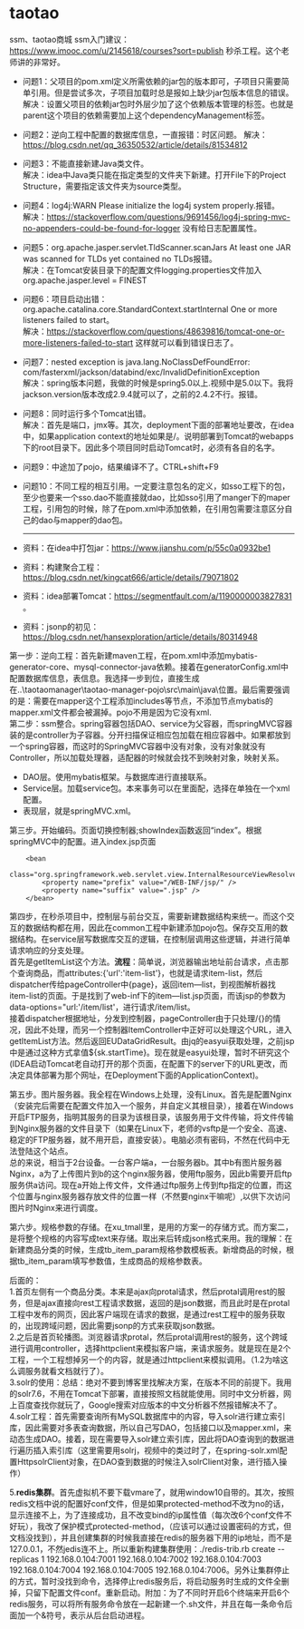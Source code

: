 # taotao
ssm、taotao商城
ssm入门建议：https://www.imooc.com/u/2145618/courses?sort=publish 秒杀工程。这个老师讲的非常好。




- 问题1：父项目的pom.xml定义所需依赖的jar包的版本即可，子项目只需要简单引用。但是尝试多次，子项目加载时总是报如上缺少jar包版本信息的错误。  
解决：设置父项目的依赖jar包时外层少加了这个依赖版本管理的标签<dependencyManagement>。也就是parent这个项目的依赖需要加上这个dependencyManagement标签。
- 问题2：逆向工程中配置的数据库信息，一直报错：时区问题。
  解决：https://blog.csdn.net/qq_36350532/article/details/81534812   
- 问题3：不能直接新建Java类文件。   
  解决：idea中Java类只能在指定类型的文件夹下新建。打开File下的Project Structure，需要指定该文件夹为source类型。
- 问题4：log4j:WARN Please initialize the log4j system properly.报错。   
  解决：https://stackoverflow.com/questions/9691456/log4j-spring-mvc-no-appenders-could-be-found-for-logger 没有给日志配置属性。
- 问题5：org.apache.jasper.servlet.TldScanner.scanJars At least one JAR was scanned for TLDs yet contained no TLDs报错。   
  解决：在Tomcat安装目录下的配置文件logging.properties文件加入org.apache.jasper.level = FINEST  
- 问题6：项目启动出错：org.apache.catalina.core.StandardContext.startInternal One or more listeners failed to start。  
  解决：https://stackoverflow.com/questions/48639816/tomcat-one-or-more-listeners-failed-to-start 这样就可以看到错误日志了。   
- 问题7：nested exception is java.lang.NoClassDefFoundError: com/fasterxml/jackson/databind/exc/InvalidDefinitionException   
  解决：spring版本问题，我做的时候是spring5.0以上.视频中是5.0以下。我将jackson.version版本改成2.9.4就可以了，之前的2.4.2不行。报错。
  
- 问题8：同时运行多个Tomcat出错。   
  解决：首先是端口，jmx等。其次，deployment下面的部署地址要改，在idea中，如果application context的地址如果是/。说明部署到Tomcat的webapps下的root目录下。因此多个项目同时启动Tomcat时，必须有各自的名字。
  
- 问题9：中途加了pojo，结果编译不了。CTRL+shift+F9  
 
- 问题10：不同工程的相互引用。一定要注意包名的定义，如sso工程下的包，至少也要来一个sso.dao不能直接就dao，比如sso引用了manger下的maper工程，引用包的时候，除了在pom.xml中添加依赖，在引用包需要注意区分自己的dao与mapper的dao包。
  
  ----------------------
  
- 资料：在idea中打包jar：https://www.jianshu.com/p/55c0a0932be1    
- 资料：构建聚合工程：https://blog.csdn.net/kingcat666/article/details/79071802    
- 资料：idea部署Tomcat：https://segmentfault.com/a/1190000003827831  。
- 资料：jsonp的初见：https://blog.csdn.net/hansexploration/article/details/80314948
  
   
第一步：逆向工程：首先新建maven工程，在pom.xml中添加mybatis-generator-core、mysql-connector-java依赖。接着在generatorConfig.xml中配置数据库信息，表信息。我选择一步到位，直接生成在..\taotaomanager\taotao-manager-pojo\src\main\java\位置。最后需要强调的是：需要在mapper这个工程添加includes等节点，不添加节点mybatis的mapper.xml文件都会被漏掉。pojo不用是因为它没有xml.          
第二步：ssm整合。spring容器包括DAO、service为父容器，而springMVC容器装的是controller为子容器。分开扫描保证相应包加载在相应容器中。如果都放到一个spring容器，而这时的SpringMVC容器中没有对象，没有对象就没有Controller，所以加载处理器，适配器的时候就会找不到映射对象，映射关系。        
- DAO层。使用mybatis框架。与数据库进行直接联系。
- Service层。加载service包。本来事务可以在里面配，选择在单独在一个xml配置。
- 表现层，就是springMVC.xml。

第三步。开始编码。页面切换控制器;showIndex函数返回“index”。根据springMVC中的配置。进入index.jsp页面
````
    <bean
            class="org.springframework.web.servlet.view.InternalResourceViewResolver">
        <property name="prefix" value="/WEB-INF/jsp/" />
        <property name="suffix" value=".jsp" />
    </bean>
````

第四步，在秒杀项目中，控制层与前台交互，需要新建数据结构来统一。而这个交互的数据结构都在用，因此在common工程中新建添加pojo包。保存交互用的数据结构。在service层写数据库交互的逻辑，在控制层调用这些逻辑，并进行简单请求响应的分支处理。   
首先是getItemList这个方法。**流程**：简单说，浏览器输出地址前台请求，点击那个查询商品，而attributes:{'url':'item-list'}，也就是请求item-list，然后dispatcher传给pageController中{page}，返回item—list，到视图解析器找item-list的页面。于是找到了web-inf下的item—list.jsp页面，而该jsp的参数为data-options="url:'/item/list'，进行请求/item/list。   
接着dispatcher根据地址，分发到控制器，pageController由于只处理/{}的情况，因此不处理，而另一个控制器ItemController中正好可以处理这个URL，进入getItemList方法。然后返回EUDataGridResult。由jq的easyui获取处理，之前jsp中是通过这种方式拿值${sk.startTime}。现在就是easyui处理，暂时不研究这个(IDEA启动Tomcat老自动打开的那个页面，在配置下的server下的URL更改，而决定具体部署为那个网址，在Deployment下面的ApplicationContext)。

第五步。图片服务器。我全程在Windows上处理，没有Linux。首先是配置Nginx（安装完后需要在配置文件加入一个服务，并自定义其根目录），接着在Windows开启FTP服务，指明其服务的目录为该根目录，该服务用于文件传输，将文件传输到Nginx服务器的文件目录下（如果在Linux下，老师的vsftp是一个安全、高速、稳定的FTP服务器，就不用开启，直接安装）。电脑必须有密码，不然在代码中无法登陆这个站点。   
总的来说，相当于2台设备。一台客户端a，一台服务器b。其中b有图片服务器Nginx，a为了上传图片到b的这个nginx服务器，使用ftp服务，因此b需要开启ftp服务供a访问。现在a开始上传文件，文件通过ftp服务上传到ftp指定的位置，而这个位置与nginx服务器存放文件的位置一样（不然要nginx干嘛呢）,以供下次访问图片时Nginx来进行调度。

第六步。规格参数的存储。在xu_tmall里，是用的方案一的存储方式。而方案二，是将整个规格的内容写成text来存储。取出来后转成json格式来用。我的理解：在新建商品分类的时候，生成tb_item_param规格参数模板表。新增商品的时候，根据tb_item_param填写参数值，生成商品的规格参数表。



后面的：   
1.首页左侧有一个商品分类。本来是ajax向protal请求，然后protal调用rest的服务，但是ajax直接向rest工程请求数据，返回的是json数据，而且此时是在protal工程中发布的网页，因此客户端现在请求的数据，是通过rest工程中的服务获取的，出现跨域问题，因此需要jsonp的方式来获取json数据。   
2.之后是首页轮播图。浏览器请求protal，然后protal调用rest的服务，这个跨域进行调用controller，选择httpclient来模拟客户端，来请求服务。就是现在是2个工程，一个工程想掉另一个的内容，就是通过httpclient来模拟调用。（1.2为啥这么调服务就看文档就行了）。     
3.solr的使用：总结：绝对不要到博客里找解决方案，在版本不同的前提下。我用的solr7.6，不用在Tomcat下部署，直接按照文档就能使用。同时中文分析器，网上百度查找你就玩了，Google搜索对应版本的中文分析器不然报错解决不了。   
4.solr工程：首先需要查询所有MySQL数据库中的内容，导入solr进行建立索引库，因此需要对多表查询数据，所以自己写DAO，包括接口以及mapper.xml，来动态生成DAO。接着，现在需要导入solr建立索引库，因此将DAO查询到的数据进行遍历插入索引库（这里需要用solrj，视频中的类过时了，在spring-solr.xml配置HttpsolrClient对象，在DAO查到数据的时候注入solrClient对象，进行插入操作）

5.**redis集群**。首先虚拟机不要下载vmare了，就用window10自带的。其次，按照redis文档中说的配置好conf文件，但是如果protected-method不改为no的话，显示连接不上，为了连接成功，且不改变bind的ip属性值（每次改6个conf文件不好玩），我改了保护模式protected-method，（应该可以通过设置密码的方式，但文档没找到），并且创建集群的时候我直接在redis的服务器下用的ip地址，而不是127.0.0.1，不然jedis连不上。所以重新构建集群使用：./redis-trib.rb create --replicas 1 192.168.0.104:7001 192.168.0.104:7002  192.168.0.104:7003  192.168.0.104:7004  192.168.0.104:7005  192.168.0.104:7006。另外让集群停止的方式，暂时没找到命令，选择停止redis服务后，将启动服务时生成的文件全删掉，只留下配置文件conf。重新启动。附加：为了不同时开启6个终端来开启6个redis服务，可以将所有服务命令放在一起新建一个.sh文件，并且在每一条命令后面加一个&符号，表示从后台启动进程。
